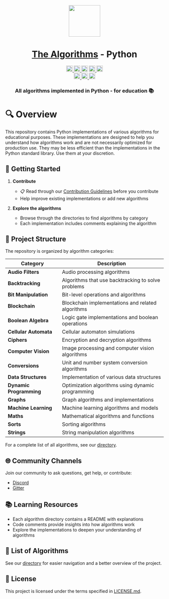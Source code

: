 <div align="center">
<!-- Title: -->
  <a href="https://github.com/TheAlgorithms/">
    <img src="https://raw.githubusercontent.com/TheAlgorithms/website/1cd824df116b27029f17c2d1b42d81731f28a920/public/logo.svg" height="100">
  </a>
  <h1><a href="https://github.com/TheAlgorithms/">The Algorithms</a> - Python</h1>

<!-- Labels: -->
  <!-- First row: -->
  <a href="https://gitpod.io/#https://github.com/TheAlgorithms/Python">
    <img src="https://img.shields.io/badge/Gitpod-Ready--to--Code-blue?logo=gitpod&style=flat-square" height="20" alt="Gitpod Ready-to-Code">
  </a>
  <a href="https://github.com/TheAlgorithms/Python/blob/master/CONTRIBUTING.md">
    <img src="https://img.shields.io/static/v1.svg?label=Contributions&message=Welcome&color=0059b3&style=flat-square" height="20" alt="Contributions Welcome">
  </a>
  <img src="https://img.shields.io/github/repo-size/TheAlgorithms/Python.svg?label=Repo%20size&style=flat-square" height="20">
  <a href="https://the-algorithms.com/discord">
    <img src="https://img.shields.io/discord/808045925556682782.svg?logo=discord&colorB=7289DA&style=flat-square" height="20" alt="Discord chat">
  </a>
  <a href="https://gitter.im/TheAlgorithms/community">
    <img src="https://img.shields.io/badge/Chat-Gitter-ff69b4.svg?label=Chat&logo=gitter&style=flat-square" height="20" alt="Gitter chat">
  </a>

  <!-- Second row: -->
  <br>
  <a href="https://github.com/TheAlgorithms/Python/actions">
    <img src="https://img.shields.io/github/actions/workflow/status/TheAlgorithms/Python/build.yml?branch=master&label=CI&logo=github&style=flat-square" height="20" alt="GitHub Workflow Status">
  </a>
  <a href="https://github.com/pre-commit/pre-commit">
    <img src="https://img.shields.io/badge/pre--commit-enabled-brightgreen?logo=pre-commit&logoColor=white&style=flat-square" height="20" alt="pre-commit">
  </a>
  <a href="https://docs.astral.sh/ruff/formatter/">
    <img src="https://img.shields.io/static/v1?label=code%20style&message=ruff&color=black&style=flat-square" height="20" alt="code style: black">
  </a>

<!-- Short description: -->
  <h3>All algorithms implemented in Python - for education 📚</h3>
</div>

# 🔍 Overview

This repository contains Python implementations of various algorithms for educational purposes. These implementations are designed to help you understand how algorithms work and are not necessarily optimized for production use. They may be less efficient than the implementations in the Python standard library. Use them at your discretion.

## 🚀 Getting Started
1. **Contribute**
   - 📋 Read through our [Contribution Guidelines](CONTRIBUTING.md) before you contribute
   - Help improve existing implementations or add new algorithms

2. **Explore the algorithms**
   - Browse through the directories to find algorithms by category
   - Each implementation includes comments explaining the algorithm



## 📂 Project Structure

The repository is organized by algorithm categories:

| Category | Description |
|----------|-------------|
| **Audio Filters** | Audio processing algorithms |
| **Backtracking** | Algorithms that use backtracking to solve problems |
| **Bit Manipulation** | Bit-level operations and algorithms |
| **Blockchain** | Blockchain implementations and related algorithms |
| **Boolean Algebra** | Logic gate implementations and boolean operations |
| **Cellular Automata** | Cellular automaton simulations |
| **Ciphers** | Encryption and decryption algorithms |
| **Computer Vision** | Image processing and computer vision algorithms |
| **Conversions** | Unit and number system conversion algorithms |
| **Data Structures** | Implementation of various data structures |
| **Dynamic Programming** | Optimization algorithms using dynamic programming |
| **Graphs** | Graph algorithms and implementations |
| **Machine Learning** | Machine learning algorithms and models |
| **Maths** | Mathematical algorithms and functions |
| **Sorts** | Sorting algorithms |
| **Strings** | String manipulation algorithms |

For a complete list of all algorithms, see our [directory](DIRECTORY.md).

## 🌐 Community Channels

Join our community to ask questions, get help, or contribute:

- [Discord](https://the-algorithms.com/discord)
- [Gitter](https://gitter.im/TheAlgorithms/community)

## 📚 Learning Resources

- Each algorithm directory contains a README with explanations
- Code comments provide insights into how algorithms work
- Explore the implementations to deepen your understanding of algorithms

## 📜 List of Algorithms
See our [directory](DIRECTORY.md) for easier navigation and a better overview of the project.

## 📝 License

This project is licensed under the terms specified in [LICENSE.md](LICENSE.md).
